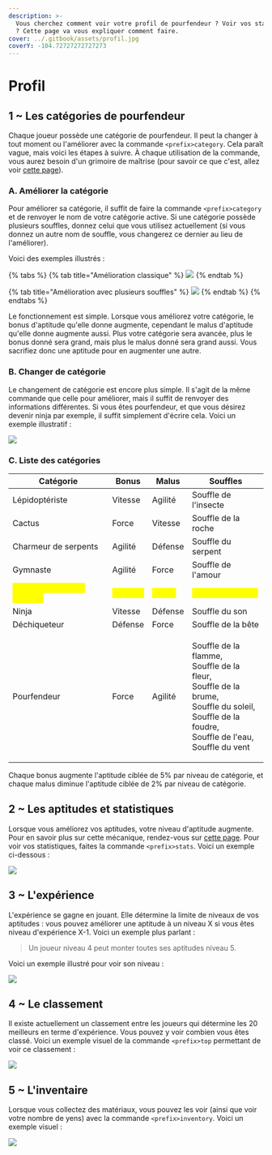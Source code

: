 ```yaml
---
description: >-
  Vous cherchez comment voir votre profil de pourfendeur ? Voir vos statistiques
  ? Cette page va vous expliquer comment faire.
cover: ../.gitbook/assets/profil.jpg
coverY: -104.72727272727273
---
```


# Profil

## 1 \~ Les catégories de pourfendeur

Chaque joueur possède une catégorie de pourfendeur. Il peut la changer à tout moment ou l'améliorer avec la commande `<prefix>category`. Cela paraît vague, mais voici les étapes à suivre. À chaque utilisation de la commande, vous aurez besoin d'un grimoire de maîtrise (pour savoir ce que c'est, allez voir [cette page](grimoires.md#4-liste-des-grimoires)).

### A. Améliorer la catégorie

Pour améliorer sa catégorie, il suffit de faire la commande `<prefix>category` et de renvoyer le nom de votre catégorie active. Si une catégorie possède plusieurs souffles, donnez celui que vous utilisez actuellement (si vous donnez un autre nom de souffle, vous changerez ce dernier au lieu de l'améliorer).&#x20;

Voici des exemples illustrés :&#x20;

{% tabs %}
{% tab title="Amélioration classique" %}
![](https://cdn.discordapp.com/attachments/958432552044097536/994222480745041940/unknown.png)
{% endtab %}

{% tab title="Amélioration avec plusieurs souffles" %}
![](https://cdn.discordapp.com/attachments/958432552044097536/994223090642976889/unknown.png)
{% endtab %}
{% endtabs %}

Le fonctionnement est simple. Lorsque vous améliorez votre catégorie, le bonus d'aptitude qu'elle donne augmente, cependant le malus d'aptitude qu'elle donne augmente aussi. Plus votre catégorie sera avancée, plus le bonus donné sera grand, mais plus le malus donné sera grand aussi. Vous sacrifiez donc une aptitude pour en augmenter une autre.

### B. Changer de catégorie

Le changement de catégorie est encore plus simple. Il s'agit de la même commande que celle pour améliorer, mais il suffit de renvoyer des informations différentes. Si vous êtes pourfendeur, et que vous désirez devenir ninja par exemple, il suffit simplement d'écrire cela. Voici un exemple illustratif :&#x20;

![](https://cdn.discordapp.com/attachments/958432552044097536/994222200083189800/unknown.png)

### C. Liste des catégories

| Catégorie                                                     | Bonus                                      | Malus                                      | Souffles                                                                                                                                                                  |
| ------------------------------------------------------------- | ------------------------------------------ | ------------------------------------------ | ------------------------------------------------------------------------------------------------------------------------------------------------------------------------- |
| Lépidoptériste                                                | Vitesse                                    | Agilité                                    | Souffle de l'insecte                                                                                                                                                      |
| Cactus                                                        | Force                                      | Vitesse                                    | Souffle de la roche                                                                                                                                                       |
| Charmeur de serpents                                          | Agilité                                    | Défense                                    | Souffle du serpent                                                                                                                                                        |
| Gymnaste                                                      | Agilité                                    | Force                                      | Souffle de l'amour                                                                                                                                                        |
| <mark style="color:yellow;">Dompteur de lunes (VIP(+))</mark> | <mark style="color:yellow;">Défense</mark> | <mark style="color:yellow;">Agilité</mark> | <mark style="color:yellow;">Souffle de la lune</mark>                                                                                                                     |
| Ninja                                                         | Vitesse                                    | Défense                                    | Souffle du son                                                                                                                                                            |
| Déchiqueteur                                                  | Défense                                    | Force                                      | Souffle de la bête                                                                                                                                                        |
| Pourfendeur                                                   | Force                                      | Agilité                                    | <p>Souffle de la flamme, <br>Souffle de la fleur, <br>Souffle de la brume, <br>Souffle du soleil, <br>Souffle de la foudre, <br>Souffle de l'eau, <br>Souffle du vent</p> |

Chaque bonus augmente l'aptitude ciblée de 5% par niveau de catégorie, et chaque malus diminue l'aptitude ciblée de 2% par niveau de catégorie.

## 2 \~ Les aptitudes et statistiques

Lorsque vous améliorez vos aptitudes, votre niveau d'aptitude augmente. Pour en savoir plus sur cette mécanique, rendez-vous sur [cette page](entrainements.md). Pour voir vos statistiques, faites la commande `<prefix>stats`. Voici un exemple ci-dessous :&#x20;

![](https://cdn.discordapp.com/attachments/983073037001834617/994249257152426125/unknown.png)

## 3 \~ L'expérience

L'expérience se gagne en jouant. Elle détermine la limite de niveaux de vos aptitudes : vous pouvez améliorer une aptitude à un niveau X si vous êtes niveau d'expérience X-1. Voici un exemple plus parlant :&#x20;

> Un joueur niveau 4 peut monter toutes ses aptitudes niveau 5.

Voici un exemple illustré pour voir son niveau :&#x20;

![](https://cdn.discordapp.com/attachments/983073037001834617/994250453665730700/unknown.png)

## 4 \~ Le classement

Il existe actuellement un classement entre les joueurs qui détermine les 20 meilleurs en terme d'expérience. Vous pouvez y voir combien vous êtes classé. Voici un exemple visuel de la commande `<prefix>top` permettant de voir ce classement :&#x20;

![](https://cdn.discordapp.com/attachments/983073037001834617/994251389339439124/unknown.png)

## 5 \~ L'inventaire

Lorsque vous collectez des matériaux, vous pouvez les voir (ainsi que voir votre nombre de yens) avec la commande `<prefix>inventory`. Voici un exemple visuel :&#x20;

![](https://cdn.discordapp.com/attachments/983073037001834617/994252844251230308/unknown.png)
